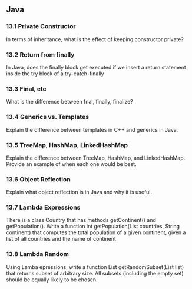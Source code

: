 ## Java

### 13.1 Private Constructor
In terms of inheritance, what is the effect of keeping constructor private?

### 13.2 Return from finally
In Java, does the finally block get executed if we insert a return statement inside the try block of a try-catch-finally

### 13.3 Final, etc
What is the difference between fnal, finally, finalize?

### 13.4 Generics vs. Templates
Explain the difference between templates in C++ and generics in Java.

### 13.5 TreeMap, HashMap, LinkedHashMap
Explain the difference between TreeMap, HashMap, and LinkedHashMap. Provide an example of when each one would be best.

### 13.6 Object Reflection
Explain what object reflection is in Java and why it is useful.

### 13.7 Lambda Expressions
There is a class Country that has methods getContinent() and getPopulation(). Write a function int getPopulation(List<Country> countries, String continent) that computes the total population of a given continent, given a list of all countries and the name of continent

### 13.8 Lambda Random
Using Lamba epressions, write a function List<Integer> getRandomSubset(List<Integer> list) that returns subset of arbitrary size. All subsets (including the empty set) should be equally likely to be chosen.
